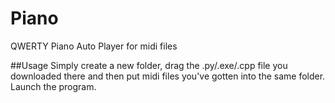 # Piano
QWERTY Piano Auto Player for midi files

##Usage 
Simply create a new folder, drag the .py/.exe/.cpp file you downloaded there and then put midi files you've gotten into the same folder.
Launch the program.
